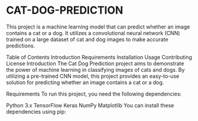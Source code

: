 # CAT-DOG-PREDICTION
This project is a machine learning model that can predict whether an image contains a cat or a dog. It utilizes a convolutional neural network (CNN) trained on a large dataset of cat and dog images to make accurate predictions.

Table of Contents
Introduction
Requirements
Installation
Usage
Contributing
License
Introduction
The Cat Dog Prediction project aims to demonstrate the power of machine learning in classifying images of cats and dogs. By utilizing a pre-trained CNN model, this project provides an easy-to-use solution for predicting whether an image contains a cat or a dog.

Requirements
To run this project, you need the following dependencies:

Python 3.x
TensorFlow
Keras
NumPy
Matplotlib
You can install these dependencies using pip:




